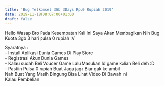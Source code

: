 ```yaml
---
title: 'Bug Telkomsel 3Gb 3Days Rp.0 Rupiah 2019'
date: 2019-11-18T08:07:00+01:00
draft: false
---
```


  
Hello Wasap Bro Pada Kesempatan Kali Ini Saya Akan Membagikan Nih Bug Kuota 3gb 3 hari pulsa 0 rupiah :V  
  
Syaratnya :  
\- Install Aplikasi Dunia Games Di Play Store  
\- Registrasi Akun Dunia Games  
\- Kalau sudah Beli Voucer Game Lalu Masukan Id game kalian Beli deh :D  
\- Pastiin Pulsa 0 rupiah Buat Jaga jaga Biar gak ke ambil  
Nah Buat Yang Masih Bingung Bisa Lihat Video Di Bawah Ini  
Kalau Pembelian